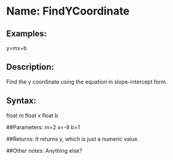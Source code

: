 # Name: FindYCoordinate

## Examples:
y=mx+b

## Description:
Find the y coordinate using the equation in slope-intercept form. 

## Syntax:
float m
float x
float b

##Parameters: 
m=2
x=-8
b=1

##Returns:
It returns y, which is just a numeric value. 

##Other notes:
Anything else?
